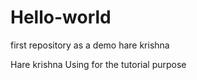 Hello-world
===========

first repository as a demo
hare krishna


Hare krishna
Using for the tutorial purpose
